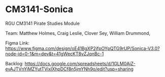 # CM3141-Sonica
RGU CM3141 Pirate Studies Module

Team:
Matthew Holmes,
Craig Leslie,
Clover Sey,
William Drummond,

Figma Link: https://www.figma.com/design/oE41BgXP2jfpOYpQTG9rUP/Sonica-V3.0?node-id=0-1&m=dev&t=41gWecKT8vZJqnBc-1

Backlog: https://docs.google.com/spreadsheets/d/1GLM0AjZ-evAJTVnYiMZYutTVixlXhpDCf8n5jmYNh9o/edit?usp=sharing
